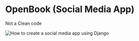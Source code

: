# OpenBook (Social Media App)
Not a Clean code

![How to create a social media app using Django](https://github.com/user-attachments/assets/87a0e8e2-e0be-471e-947f-efc06f1004dd)

